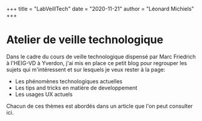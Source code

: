 +++
title = "LabVeillTech"
date = "2020-11-21"
author = "Léonard Michiels"
+++

# Atelier de veille technologique

Dans le cadre du cours de veille technologique dispensé par Marc Friedrich à l'HEIG-VD à Yverdon, 
j'ai mis en place ce petit blog pour regrouper les sujets qui m'intéressent et sur lesquels je veux rester à la page:

- Les phénomènes technologiques actuelles
- Les tips and tricks en matière de developpement
- Les usages UX actuels

Chacun de ces thèmes est abordés dans un article que l'on peut consulter ici.